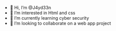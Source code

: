 - 👋 Hi, I’m @J4yd33n
- 👀 I’m interested in Html and css
- 🌱 I’m currently learning cyber security
- 💞️ I’m looking to collaborate on a web app project

